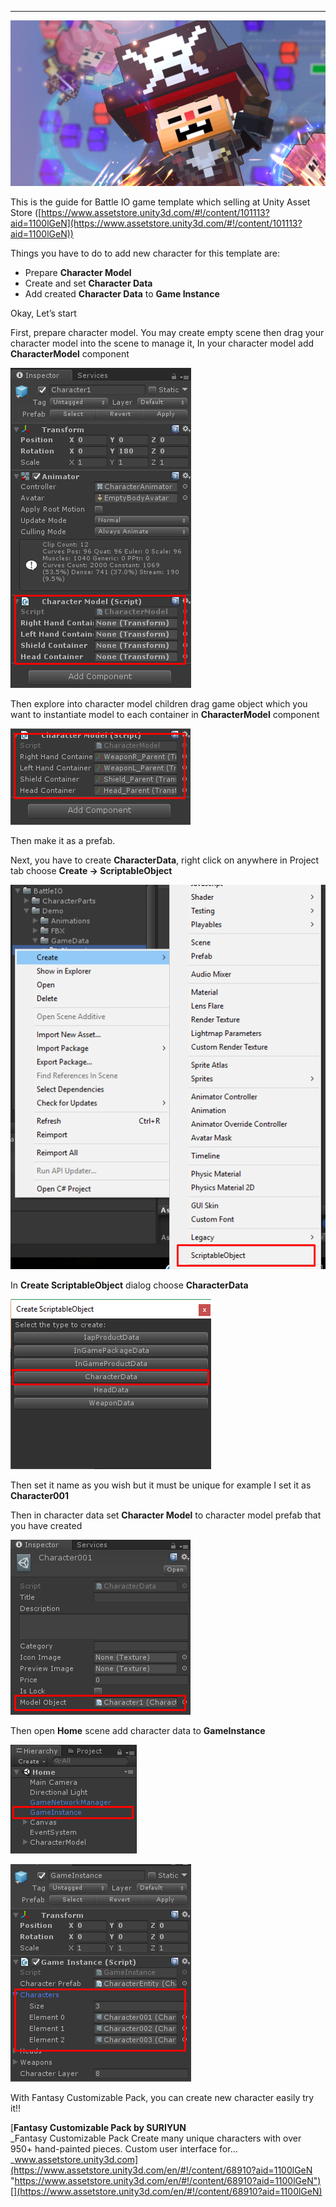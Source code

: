 * * *

![](../images/14XoD2maN6RhhERRnXPtpoA.png)

This is the guide for Battle IO game template which selling at Unity Asset Store ([https://www.assetstore.unity3d.com/#!/content/101113?aid=1100lGeN](https://www.assetstore.unity3d.com/#!/content/101113?aid=1100lGeN))

Things you have to do to add new character for this template are:

*   Prepare **Character Model**
*   Create and set **Character Data**
*   Add created **Character Data** to **Game Instance**

Okay, Let’s start

First, prepare character model. You may create empty scene then drag your character model into the scene to manage it, In your character model add **CharacterModel** component

![](../images/0-utCVqdnZrF3PEB9.png)

Then explore into character model children drag game object which you want to instantiate model to each container in **CharacterModel** component

![](../images/0_9s1m20R85lAdTYp.png)

Then make it as a prefab.

Next, you have to create **CharacterData**, right click on anywhere in Project tab choose **Create -> ScriptableObject**

![](../images/0cxYI-4mzQOpDNfEX.png)

In **Create ScriptableObject** dialog choose **CharacterData**

![](../images/0p3E3Lk7LJ6FwNzrw.png)

Then set it name as you wish but it must be unique for example I set it as **Character001**

Then in character data set **Character Model** to character model prefab that you have created

![](../images/0Mz81nBGddeP-IjhW.png)

Then open **Home** scene add character data to **GameInstance**

![](../images/0KdyG58ww3Olc97lv.png)

![](../images/01A-gPvvmgfk8-KgE.png)

With Fantasy Customizable Pack, you can create new character easily try it!!

[**Fantasy Customizable Pack by SURIYUN**  
_Fantasy Customizable Pack Create many unique characters with over 950+ hand-painted pieces. Custom user interface for…_www.assetstore.unity3d.com](https://www.assetstore.unity3d.com/en/#!/content/68910?aid=1100lGeN "https://www.assetstore.unity3d.com/en/#!/content/68910?aid=1100lGeN")[](https://www.assetstore.unity3d.com/en/#!/content/68910?aid=1100lGeN)